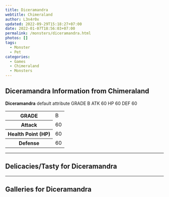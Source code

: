 ```yaml
---
title: Diceramandra
webtitle: Chimeraland
author: L3n4r0x
updated: 2022-09-29T15:18:27+07:00
date: 2022-01-07T18:56:03+07:00
permalink: /monsters/diceramandra.html
photos: []
tags:
  - Monster
  - Pet
categories:
  - Games
  - Chimeraland
  - Monsters
---
```


<section id="bootstrap-wrapper"><link rel="stylesheet" href="https://cdn.statically.io/gh/dimaslanjaka/Web-Manajemen/40ac3225/css/bootstrap-4.5-wrapper.css"/><h1>Diceramandra Information from Chimeraland</h1><p><b>Diceramandra</b> default attribute GRADE B ATK 60 HP 60 DEF 60<table><tr><th>GRADE</th><td>B</td></tr><tr><th>Attack</th><td>60</td></tr><tr><th>Health Point (HP)</th><td>60</td></tr><tr><th>Defense</th><td>60</td></tr></table></p><hr/><h2>Delicacies/Tasty for Diceramandra</h2><hr/><div id="gallery"><h2>Galleries for Diceramandra</h2><div class="row"></div></div></section>